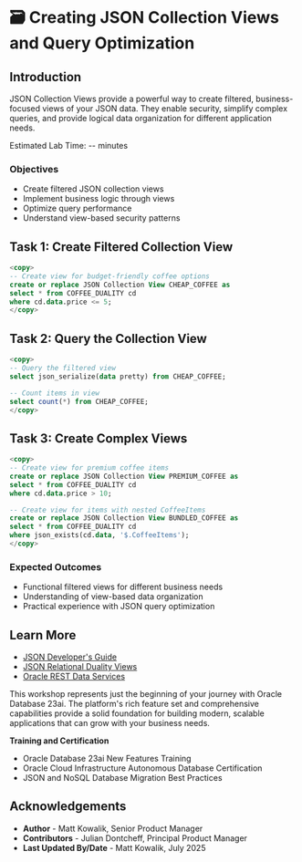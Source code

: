 # 🗃️ Creating JSON Collection Views and Query Optimization

## Introduction

JSON Collection Views provide a powerful way to create filtered, business-focused views of your JSON data. They enable security, simplify complex queries, and provide logical data organization for different application needs.

Estimated Lab Time: -- minutes

### Objectives

- Create filtered JSON collection views
- Implement business logic through views
- Optimize query performance
- Understand view-based security patterns

## Task 1: Create Filtered Collection View

```sql
<copy>
-- Create view for budget-friendly coffee options
create or replace JSON Collection View CHEAP_COFFEE as 
select * from COFFEE_DUALITY cd 
where cd.data.price <= 5;
</copy>
```

## Task 2: Query the Collection View

```sql
<copy>
-- Query the filtered view
select json_serialize(data pretty) from CHEAP_COFFEE;

-- Count items in view
select count(*) from CHEAP_COFFEE;
</copy>
```

## Task 3: Create Complex Views

```sql
<copy>
-- Create view for premium coffee items
create or replace JSON Collection View PREMIUM_COFFEE as 
select * from COFFEE_DUALITY cd 
where cd.data.price > 10;

-- Create view for items with nested CoffeeItems
create or replace JSON Collection View BUNDLED_COFFEE as 
select * from COFFEE_DUALITY cd 
where json_exists(cd.data, '$.CoffeeItems');
</copy>
```

### Expected Outcomes

- Functional filtered views for different business needs
- Understanding of view-based data organization
- Practical experience with JSON query optimization


## Learn More

* [JSON Developer's Guide](https://docs.oracle.com/en/database/oracle/oracle-database/23/adjsn/)
* [JSON Relational Duality Views](https://docs.oracle.com/en/database/oracle/oracle-database/23/jsnvu/)
* [Oracle REST Data Services](https://docs.oracle.com/en/database/oracle/oracle-rest-data-services/)

This workshop represents just the beginning of your journey with Oracle Database 23ai. The platform's rich feature set and comprehensive capabilities provide a solid foundation for building modern, scalable applications that can grow with your business needs.

**Training and Certification**

* Oracle Database 23ai New Features Training
* Oracle Cloud Infrastructure Autonomous Database Certification
* JSON and NoSQL Database Migration Best Practices

## Acknowledgements
* **Author** - Matt Kowalik, Senior Product Manager
* **Contributors** -  Julian Dontcheff, Principal Product Manager
* **Last Updated By/Date** - Matt Kowalik, July 2025
